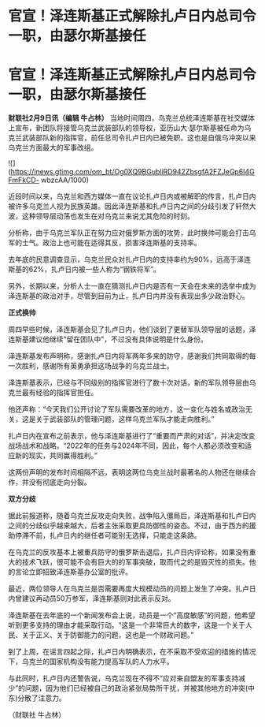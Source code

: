 # 官宣！泽连斯基正式解除扎卢日内总司令一职，由瑟尔斯基接任

# 官宣！泽连斯基正式解除扎卢日内总司令一职，由瑟尔斯基接任

**财联社2月9日讯（编辑 牛占林）**
当地时间周四，乌克兰总统泽连斯基在社交媒体上宣布，新团队将接管乌克兰武装部队的领导权，亚历山大·瑟尔斯基被任命为乌克兰武装部队新的指挥官，前任总司令扎卢日内已被免职。这也是自俄乌冲突以来乌克兰方面最大的军事改组。

![](https://inews.gtimg.com/om_bt/Og0XQ9BGubliRD942ZbsgfA2FZJeGp6I4GFmFkCD-
wbzcAA/1000)

近段时间以来，乌克兰和西方媒体一直在议论扎卢日内或被解职的传言，扎卢日内被许多乌克兰人视为民族英雄。因此泽连斯基和扎卢日内之间的分歧引发了轩然大波，这种领导层动荡也发生在对乌克兰来说尤其危险的时刻。

分析称，由于乌克兰军队正在努力应对俄罗斯方面的攻势，此时换帅可能会打击乌军的士气。政治上也可能在适得其反，损害泽连斯基的支持率。

去年底的民意调查显示，乌克兰民众对扎卢日内的支持率约为90%，远高于泽连斯基的62%，扎卢日内被一些人称为“钢铁将军”。

另外，长期以来，分析人士一直在猜测扎卢日内是否有一天会在未来的选举中成为泽连斯基的政治对手，尽管到目前为止，扎卢日内并没有表现出多少政治野心。

**正式换帅**

周四早些时候，泽连斯基会见了扎卢日内，他们谈到了更替军队领导层的话题，泽连斯基建议他继续"留在团队中"，不过没有具体说明是什么身份。

泽连斯基发布声明称，感谢扎卢日内将军两年多来的防守，感谢我们共同取得的每一次胜利，感谢所有英勇承担这场战争的乌克兰战士。

泽连斯基表示，已经与不同级别的指挥官进行了数十次对话，新的军队领导层由乌克兰最有经验的指挥官担任。

他还声称：“今天我们公开讨论了军队需要改革的地方，这一变化与姓名或政治无关，这是关于武装部队的管理问题，这样乌克兰军队才能走向胜利。”

扎卢日内在宣布之前表示，他与泽连斯基进行了“重要而严肃的对话”，并决定改变战场战术和战略。“2022年的任务与2024年不同，因此，每个人都必须改变和适应新的现实，共同赢得胜利。”

这两份声明的发布时间相隔不远，表明这两位乌克兰战时最著名的人物还在继续合作，并没有彻底走向分裂。

**双方分歧**

据此前报道称，随着乌克兰反攻走向失败，战争陷入僵局后，泽连斯基和扎卢日内之间的分歧似乎越来越大，后者主张采取更具防御性的姿态。不过，由于西方的援助停滞不前，扎卢日内的继任者可能别无选择，只能走这条路。

在乌克兰的反攻基本上被重兵防守的俄罗斯击退后，扎卢日内评论称，如果没有重大的技术飞跃，很可能不会有巨大的的军事突破，取而代之的是毁灭性的损失。他的言论立即招致泽连斯基办公室的批评。

最近，两位领导人在乌克兰是否需要再度大规模动员的问题上发生了冲突。扎卢日内曾建议再动员50万参军，泽连斯基则对此表示反对。

泽连斯基在去年底的一个新闻发布会上说，动员是一个“高度敏感”的问题，他希望听到更多支持的理由才能采取行动。“这是一个非常巨大的数字，这是一个关于人民、关于正义、关于防御能力的问题，这也是一个财政问题。”

到了上周，在谣言四起之际，扎卢日内明确表示，在不采取不受欢迎的措施的情况下，乌克兰的国家机构没有能力提高军队的人力水平。

与此同时，扎卢日内还警告说，乌克兰现在不得不“应对来自盟友的军事支持减少”的问题，因为他们已经被自己的政治紧张局势所干扰，并被其他地方的冲突(中东)分散了注意力。

（财联社 牛占林）

